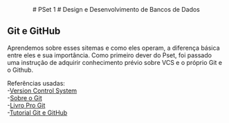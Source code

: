 <div align="center">
  # PSet 1
  # Design e Desenvolvimento de Bancos de Dados
  </div>

## Git e GitHub
Aprendemos sobre esses sitemas e como eles operam, a diferença básica entre eles e sua importância.
Como primeiro dever do Pset, foi passado uma instrução de adquirir conhecimento prévio sobre VCS e o próprio Git e o Github.
    
  Referências usadas: </br>
   -[Version Control System](https://git-scm.com/book/en/v2/Getting-Started-About-Version-Control) </br>
   -[Sobre o Git](https://git-scm.com/about) </br>
   -[Livro Pro Git](https://git-scm.com/book/en/v2) </br>
   -[Tutorial Git e GitHub](https://www.youtube.com/watch?v=kB5e-gTAl_s)
